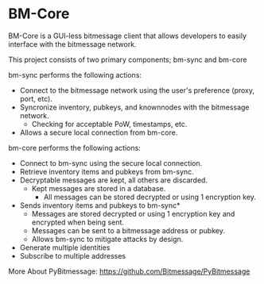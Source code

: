 BM-Core
=======

BM-Core is a GUI-less bitmessage client that allows developers to easily interface with the bitmessage network. 

This project consists of two primary components; bm-sync and bm-core

bm-sync performs the following actions:
- Connect to the bitmessage network using the user's preference (proxy, port, etc).
- Syncronize inventory, pubkeys, and knownnodes with the bitmessage network.
	- Checking for acceptable PoW, timestamps, etc.
- Allows a secure local connection from bm-core.

bm-core performs the following actions:
- Connect to bm-sync using the secure local connection.
- Retrieve inventory items and pubkeys from bm-sync.
- Decryptable messages are kept, all others are discarded.
	- Kept messages are stored in a database.
		- All messages can be stored decrypted or using 1 encryption key.
- Sends inventory items and pubkeys to bm-sync*
	- Messages are stored decrypted or using 1 encryption key and encrypted when being sent. 
	- Messages can be sent to a bitmessage address or pubkey.
	- Allows bm-sync to mitigate attacks by design.
- Generate multiple identities
- Subscribe to multiple addresses




More About PyBitmessage: https://github.com/Bitmessage/PyBitmessage


